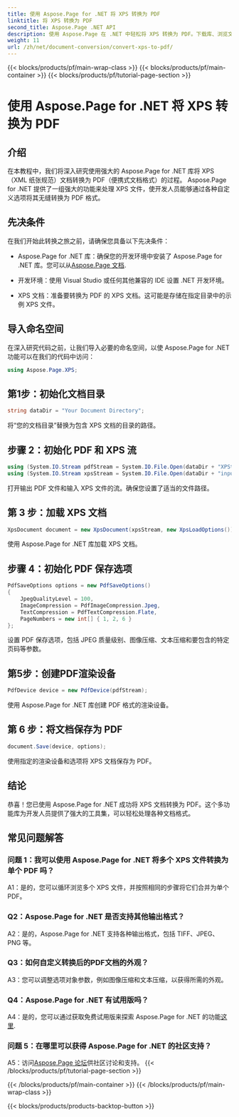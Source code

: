 ```yaml
---
title: 使用 Aspose.Page for .NET 将 XPS 转换为 PDF
linktitle: 将 XPS 转换为 PDF
second_title: Aspose.Page .NET API
description: 使用 Aspose.Page 在 .NET 中轻松将 XPS 转换为 PDF。下载库、浏览文档并获得免费试用。
weight: 11
url: /zh/net/document-conversion/convert-xps-to-pdf/
---
```


{{< blocks/products/pf/main-wrap-class >}}
{{< blocks/products/pf/main-container >}}
{{< blocks/products/pf/tutorial-page-section >}}

# 使用 Aspose.Page for .NET 将 XPS 转换为 PDF

## 介绍

在本教程中，我们将深入研究使用强大的 Aspose.Page for .NET 库将 XPS（XML 纸张规范）文档转换为 PDF（便携式文档格式）的过程。 Aspose.Page for .NET 提供了一组强大的功能来处理 XPS 文件，使开发人员能够通过各种自定义选项将其无缝转换为 PDF 格式。

## 先决条件

在我们开始此转换之旅之前，请确保您具备以下先决条件：

-  Aspose.Page for .NET 库：确保您的开发环境中安装了 Aspose.Page for .NET 库。您可以从[Aspose.Page 文档](https://reference.aspose.com/page/net/).

- 开发环境：使用 Visual Studio 或任何其他兼容的 IDE 设置 .NET 开发环境。

- XPS 文档：准备要转换为 PDF 的 XPS 文档。这可能是存储在指定目录中的示例 XPS 文件。

## 导入命名空间

在深入研究代码之前，让我们导入必要的命名空间，以使 Aspose.Page for .NET 功能可以在我们的代码中访问：

```csharp
using Aspose.Page.XPS;
```

## 第1步：初始化文档目录

```csharp
string dataDir = "Your Document Directory";
```

将“您的文档目录”替换为包含 XPS 文档的目录的路径。

## 步骤 2：初始化 PDF 和 XPS 流

```csharp
using (System.IO.Stream pdfStream = System.IO.File.Open(dataDir + "XPStoPDF_out.pdf", System.IO.FileMode.OpenOrCreate, System.IO.FileAccess.Write))
using (System.IO.Stream xpsStream = System.IO.File.Open(dataDir + "input.xps", System.IO.FileMode.Open))
```

打开输出 PDF 文件和输入 XPS 文件的流。确保您设置了适当的文件路径。

## 第 3 步：加载 XPS 文档

```csharp
XpsDocument document = new XpsDocument(xpsStream, new XpsLoadOptions());
```

使用 Aspose.Page for .NET 库加载 XPS 文档。

## 步骤 4：初始化 PDF 保存选项

```csharp
PdfSaveOptions options = new PdfSaveOptions()
{
    JpegQualityLevel = 100,
    ImageCompression = PdfImageCompression.Jpeg,
    TextCompression = PdfTextCompression.Flate,
    PageNumbers = new int[] { 1, 2, 6 }
};
```

设置 PDF 保存选项，包括 JPEG 质量级别、图像压缩、文本压缩和要包含的特定页码等参数。

## 第5步：创建PDF渲染设备

```csharp
PdfDevice device = new PdfDevice(pdfStream);
```

使用 Aspose.Page for .NET 库创建 PDF 格式的渲染设备。

## 第 6 步：将文档保存为 PDF

```csharp
document.Save(device, options);
```

使用指定的渲染设备和选项将 XPS 文档保存为 PDF。

## 结论

恭喜！您已使用 Aspose.Page for .NET 成功将 XPS 文档转换为 PDF。这个多功能库为开发人员提供了强大的工具集，可以轻松处理各种文档格式。

## 常见问题解答

### 问题 1：我可以使用 Aspose.Page for .NET 将多个 XPS 文件转换为单个 PDF 吗？

A1：是的，您可以循环浏览多个 XPS 文件，并按照相同的步骤将它们合并为单个 PDF。

### Q2：Aspose.Page for .NET 是否支持其他输出格式？

A2：是的，Aspose.Page for .NET 支持各种输出格式，包括 TIFF、JPEG、PNG 等。

### Q3：如何自定义转换后的PDF文档的外观？

A3：您可以调整选项对象参数，例如图像压缩和文本压缩，以获得所需的外观。

### Q4：Aspose.Page for .NET 有试用版吗？

 A4：是的，您可以通过获取免费试用版来探索 Aspose.Page for .NET 的功能[这里](https://releases.aspose.com/).

### 问题 5：在哪里可以获得 Aspose.Page for .NET 的社区支持？

 A5：访问[Aspose.Page 论坛](https://forum.aspose.com/c/page/39)供社区讨论和支持。
{{< /blocks/products/pf/tutorial-page-section >}}

{{< /blocks/products/pf/main-container >}}
{{< /blocks/products/pf/main-wrap-class >}}

{{< blocks/products/products-backtop-button >}}

